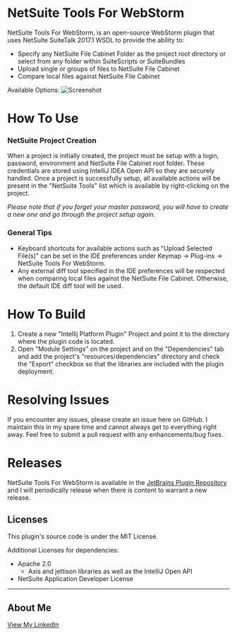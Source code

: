 # NetSuite Tools For WebStorm
NetSuite Tools For WebStorm, is an open-source WebStorm plugin that uses NetSuite SuiteTalk 2017.1 WSDL to provide the ability to:
  - Specify any NetSuite File Cabinet Folder as the project root directory or select from any folder within SuiteScripts or SuiteBundles
  - Upload single or groups of files to NetSuite File Cabinet
  - Compare local files against NetSuite File Cabinet

Available Options:
![Screenshot](https://plugins.jetbrains.com/files/8305/screenshot_16574.png)

# How To Use
### NetSuite Project Creation
When a project is initially created, the project must be setup with a login, password, environment and NetSuite File Cabinet root folder. These credentials are stored using IntelliJ IDEA Open API so they are securely handled. Once a project is successfully setup, all available actions will be present in the "NetSuite Tools" list which is available by right-clicking on the project.

*Please note that if you forget your master password, you will have to create a new one and go through the project setup again.*

### General Tips
- Keyboard shortcuts for available actions such as "Upload Selected File(s)" can be set in the IDE preferences under Keymap -> Plug-ins -> NetSuite Tools For WebStorm.
- Any external diff tool specified in the IDE preferences will be respected when comparing local files against the NetSuite File Cabinet. Otherwise, the default IDE diff tool will be used.

# How To Build
1. Create a new "Intellij Platform Plugin" Project and point it to the directory where the plugin code is located.
2. Open "Module Settings" on the project and on the "Dependencies" tab and add the project's "resources/dependencies" directory and check the "Export" checkbox so that the libraries are included with the plugin deployment.

# Resolving Issues
If you encounter any issues, please create an issue here on GitHub. I maintain this in my spare time and cannot always get to everything right away. Feel free to submit a pull request with any enhancements/bug fixes.

# Releases
NetSuite Tools For WebStorm is available in the [JetBrains Plugin Repository](https://plugins.jetbrains.com/plugin/8305?pr=idea) and I will periodically release when there is content to warrant a new release.

Licenses
----
This plugin's source code is under the MIT License.

Additional Licenses for dependencies:
   * Apache 2.0
      * Axis and jettison libraries as well as the IntelliJ Open API
   * NetSuite Application Developer License

----

About Me
----
[View My LinkedIn](https://www.linkedin.com/pub/chris-reece/118/853/424)

